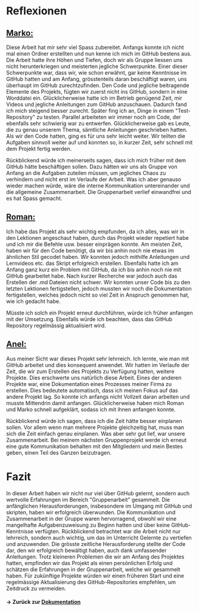 # Reflexionen


## <ins>Marko:</ins>
Diese Arbeit hat mir sehr viel Spass zubereitet. Anfangs konnte ich nicht mal einen Ordner erstellten und nun kenne ich mich im GitHub bestens aus. Die Arbeit hatte ihre Höhen und Tiefen, doch wir als Gruppe liessen uns nicht herunterkriegen und meisterten jegliche Schwerpunkte.
Einer dieser Schwerpunkte war, dass wir, wie schon erwähnt, gar keine Kenntnisse im GitHub hatten und am Anfang, grösstenteils daran beschäftigt waren, uns überhaupt im GitHub zurechtzufinden. Den Code und jegliche beitragende Elemente des Projekts, fügten wir zuerst nicht ins GitHub, sondern in eine Worddatei ein. Glücklicherweise hatte ich im Betrieb genügend Zeit, mir Videos und jegliche Anleitungen zum GitHub anzuschauen. Dadurch fand ich mich steigend besser zurecht. Später fing ich an, Dinge in einem "Test-Repository" zu testen. Parallel arbeiteten wir immer noch am Code, der ebenfalls sehr schwierig war zu entwerfen. Glücklicherweise gab es Leute, die zu genau unserem Thema, sämtliche Anleitungen geschrieben hatten. Als wir den Code hatten, ging es für uns sehr leicht weiter. Wir teilten die Aufgaben sinnvoll weiter auf und konnten so, in kurzer Zeit, sehr schnell mit dem Projekt fertig werden.


Rückblickend würde ich meinerseits sagen, dass ich mich früher mit dem GitHub hätte beschäftigen sollen. Dazu hätten wir uns als Gruppe von Anfang an die Aufgaben zuteilen müssen, um jegliches Chaos zu verhindern und nicht erst im Verlaufe der Arbeit. Was ich aber genauso wieder machen würde, wäre die interne Kommunikation untereinander und die allgemeine Zusammenarbeit. Die Gruppenarbeit verlief einwandfrei und es hat Spass gemacht.




## <ins>Roman:</ins>

Ich habe das Projekt als sehr wichtig empfunden, da ich alles, was wir in den Lektionen angeschaut haben, durch das Projekt wieder repetiert habe und ich mir die Befehle usw. besser einprägen konnte.
Am meisten Zeit, haben wir für den Code benötigt, da wir bis anhin noch nie etwas im ähnlichen Stil gecodet haben. Wir konnten jedoch mithilfe Anleitungen und Lernvideos etc. das Skript erfolgreich erstellen. Ebenfalls hatte ich am Anfang ganz kurz ein Problem mit GitHub, da ich bis anhin noch nie mit GitHub gearbeitet habe. Nach kurzer Recherche war jedoch auch das Erstellen der .md Dateien nicht schwer. Wir konnten unser Code bis zu den letzten Lektionen fertigstellen, jedoch mussten wir noch die Dokumentation fertigstellen, welches jedoch nicht so viel Zeit in Anspruch genommen hat, wie ich gedacht habe.
 
Müsste ich solch ein Projekt erneut durchführen, würde ich früher anfangen mit der Umsetzung. Ebenfalls würde ich beachten, dass das GitHub Repository regelmässig aktualisiert wird.




## <ins>Anel:</ins>

Aus meiner Sicht war dieses Projekt sehr lehrreich. Ich lernte, wie man mit GitHub arbeitet und dies konsequent anwendet. Wir hatten im Verlaufe der Zeit, die wir zum Erstellen des Projekts zu Verfügung hatten, weitere Projekte. Dies erschwerte uns natürlich diese Arbeit. Eines der anderen Projekte war, eine Dokumentation eines Prozesses meiner Firma zu erstellen. Dies bedeutete automatisch, dass ich meinen Fokus auf das andere Projekt lag. So konnte ich anfangs nicht Vollzeit daran arbeiten und musste Mittendrin damit anfangen. Glücklicherweise haben mich Roman und Marko schnell aufgeklärt, sodass ich mit ihnen anfangen konnte. 

 

Rückblickend würde ich sagen, dass ich die Zeit hätte besser einplanen sollen. Vor allem wenn man mehrere Projekte gleichzeitig hat, muss man sich die Zeit einfach genau einplanen. Was aber sehr gut lief, war unsere Zusammenarbeit. Bei meinem nächsten Gruppenprojekt werde ich erneut eine gute Kommunikation behalten mit den Mitgliedern und mein Bestes geben, einen Teil des Ganzen beizutragen. 

 



# Fazit
In dieser Arbeit haben wir nicht nur viel über GitHub gelernt, sondern auch wertvolle Erfahrungen im Bereich "Gruppenarbeit" gesammelt. Die anfänglichen Herausforderungen, insbesondere im Umgang mit GitHub und skripten, haben wir erfolgreich überwunden. Die Kommunikation und Zusammenarbeit in der Gruppe waren hervorragend, obwohl wir eine mangelhafte Aufgabenzuweisung zu Beginn hatten und über keine GitHub-Kenntnisse verfügten. Rückblickend betrachtet war die Arbeit nicht nur lehrreich, sondern auch wichtig, um das im Unterricht Gelernte zu vertiefen und anzuwenden. Die grösste zeitliche Herausforderung stellte der Code dar, den wir erfolgreich bewältigt haben, auch dank umfassender Anleitungen. Trotz kleineren Problemen die wir am Anfang des Projektes hatten, empfinden wir das Projekt als einen persönlichen Erfolg und schätzen die Erfahrungen in der Gruppenarbeit, welche wir gesammelt haben. Für zukünftige Projekte würden wir einen früheren Start und eine regelmässige Aktualisierung des GitHub-Repositories empfehlen, um Zeitdruck zu vermeiden.

#### -> Zurück zur [Dokumentation](https://github.com/markokokoko/ProjektM346/blob/main/Dokumentation/Hauptdokumentation.md)
